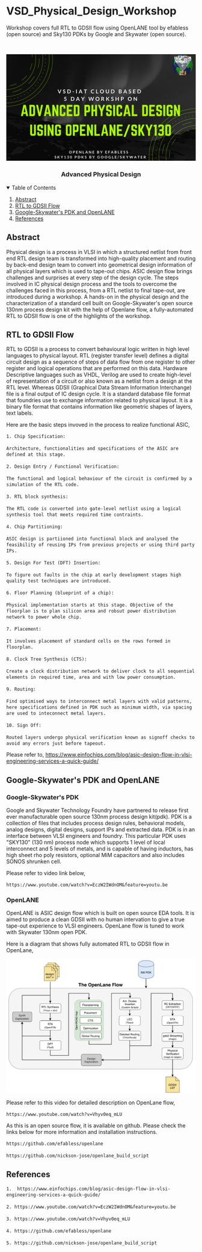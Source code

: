 # VSD_Physical_Design_Workshop
Workshop covers full RTL to GDSII flow using OpenLANE tool by efabless (open source) and Sky130 PDKs by Google and Skywater (open source).
<!-- PROJECT LOGO -->
<br />
<p align="center">

  ![](/snapshots_lab_session/Advanced-Physical-Design-using-OpenLANE_Sky130_1.JPG)

  <h3 align="center">Advanced Physical Design</h3>
</p>
<!-- TABLE OF CONTENTS -->
<details open="open">
  <summary>Table of Contents</summary>
  <ol>
    <li>
      <a href="#abstract">Abstract</a>
    </li>
    <li>
      <a href="#rtl-to-gdsii-introduction">RTL to GDSII Flow</a>
    </li>
	<li>
      <a href="#google-skywater's-pdk-and-openlane">Google-Skywater's PDK and OpenLANE</a>
    </li>
	<li><a href="#references">References</a></li>
  </ol>
</details>

<!-- Abstract -->
## Abstract

Physical design is a process in VLSI in which a structured netlist from front end RTL design team is transformed into high-quality placement and routing by back-end design team to convert into geometrical design information of all physical layers which is used to tape-out chips. ASIC design flow brings challenges and surprises at every step of the design cycle. The steps involved in IC physical design process and the tools to overcome the challenges faced in this process, from a RTL netlist to final tape-out, are introduced during a workshop. A hands-on in the physical design and the characterization of a standard cell built on Google-Skywater's open source 130nm process design kit with the help of Openlane flow, a fully-automated RTL to GDSII flow is one of the highlights of the workshop.

<!-- RTL to GDSII Flow -->
## RTL to GDSII Flow

RTL to GDSII is a process to convert behavioural logic written in high level languages to physical layout. RTL (register transfer level) defines a digital circuit design as a sequence of steps of data flow from one register to other register and logical operations that are performed on this data. Hardware Descriptive languages such as VHDL, Verilog are used to create high-level of representation of a circuit or also known as a netlist from a design at the RTL level. Whereas GDSII (Graphical Data Stream Information Interchange) file is a final output of IC design cycle. It is a standard database file format that foundries use to exchange information related to physical layout. It is a binary file format that contains information like geometric shapes of layers, text labels.

Here are the basic steps invoved in the process to realize functional ASIC,

	1. Chip Specification: 
	
	Architecture, functionalities and specifications of the ASIC are defined at this stage.
	
	2. Design Entry / Functional Verification:

	The functional and logical behaviour of the circuit is confirmed by a simulation of the RTL code.
	
	3. RTL block synthesis:

	The RTL code is converted into gate-level netlist using a logical synthesis tool that meets required time contraints.
	
	4. Chip Partitioning:

	ASIC design is partiioned into functional block and analysed the feasibility of reusing IPs from previous projects or using third party IPs.
	
	5. Design For Test (DFT) Insertion:

	To figure out faults in the chip at early development stages high quality test techniques are introduced.
	
	6. Floor Planning (blueprint of a chip):

	Physical implementation starts at this stage. Objective of the floorplan is to plan silicon area and robsut power distribution network to power whole chip.
	
	7. Placement:

	It involves placement of standard cells on the rows formed in floorplan.
	
	8. Clock Tree Synthesis (CTS):

	Create a clock distribution network to deliver clock to all sequential elements in required time, area and with low power consumption.
	
	9. Routing:

	Find optimised ways to interconnect metal layers with valid patterns, here specifications defined in PDK such as minimum width, via spacing are used to inteconnect metal layers.
	
	10. Sign Off:

	Routed layers undergo physical verification known as signoff checks to avoid any errors just before tapeout.
	
Please refer to,	https://www.einfochips.com/blog/asic-design-flow-in-vlsi-engineering-services-a-quick-guide/

<!-- Google-Skywater's PDK and OpenLANE -->
## Google-Skywater's PDK and OpenLANE

### Google-Skywater's PDK

Google and Skywater Technology Foundry have partnered to release first ever manufacturable open source 130nm process design kit(pdk). PDK is a collection of files that includes process design rules, behavioral models, analog designs, digital designs, support IPs and extracted data. PDK is in an interface between VLSI engineers and foundry. This particular PDK uses "SKY130" (130 nm) process node which supports 1 level of local interconnect and 5 levels of metals, and is capable of having inductors, has high sheet rho poly resistors, optional MiM capacitors and also includes SONOS shrunken cell.

Please refer to video link below,

	https://www.youtube.com/watch?v=EczW2IWdnOM&feature=youtu.be

### OpenLANE

OpenLANE is ASIC design flow which is built on open source EDA tools. It is aimed to produce a clean GDSII with no human intervation to give a true tape-out experience to VLSI engineers. OpenLane flow is tuned to work with Skywater 130nm open PDK. 

Here is a diagram that shows fully automated RTL to GDSII flow in OpenLane,

![](/snapshots_lab_session/OpenLANE_flow.JPG)

Please refer to this video for detailed description on OpenLane flow,

	https://www.youtube.com/watch?v=Vhyv0eq_mLU

As this is an open source flow, it is available on github. Please check the links below for more information and installation instructions.

	https://github.com/efabless/openlane
	
	https://github.com/nickson-jose/openlane_build_script 


<!-- References --> 
## References
	1.  https://www.einfochips.com/blog/asic-design-flow-in-vlsi-engineering-services-a-quick-guide/
	
	2. https://www.youtube.com/watch?v=EczW2IWdnOM&feature=youtu.be
	
	3. https://www.youtube.com/watch?v=Vhyv0eq_mLU
	
	4. https://github.com/efabless/openlane
	
	5. https://github.com/nickson-jose/openlane_build_script
	